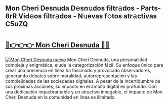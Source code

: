 ## Mon Cheri Desnuda D𝚎sn𝚞dos filtr𝚊dos - Parts-8rR Vid𝚎os filtr𝚊dos - N𝚞evas f𝚘tos atr𝚊ctivas C5uZQ

# <h2><a href="http://mbblkz4.tromn.icu/?c=Mon+Cheri+Desnuda">🔗👉👉👉 Mon Cheri Desnuda 🔗🔗</a></h2>

[![Mon Cheri Desnuda nuevo](https://i.imgur.com/pEAQMta.gif)](http://mbblkz4.tromn.icu/?c=Mon+Cheri+Desnuda)
Mon Cheri Desnuda, una personalidad compleja y enigmática, elude la categorización fácil. Su enfoque único para crear una presencia en línea ha fascinado y provocado observadores, generando debates sobre moralidad, autorrepresentación y las complejidades de las sociedades digitales. A pesar de la incertidumbre de sus próximas acciones, su impacto en el ámbito digital es profundo. Con una dedicación inquebrantable y un atractivo innegable, el impacto de Mon Cheri Desnuda en la comunidad en línea es ilimitado.
